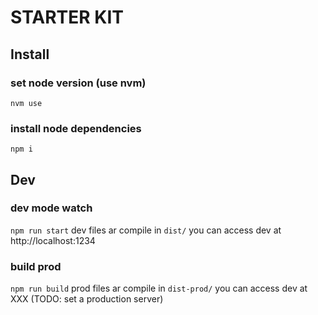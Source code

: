 # STARTER KIT

## Install
### set node version (use nvm) 
`nvm use`

### install node dependencies
`npm i`

## Dev
### dev mode watch
`npm run start`
dev files ar compile in `dist/`
you can access dev at http://localhost:1234

### build prod
`npm run build`
prod files ar compile in `dist-prod/`
you can access dev at XXX (TODO: set a production server)
